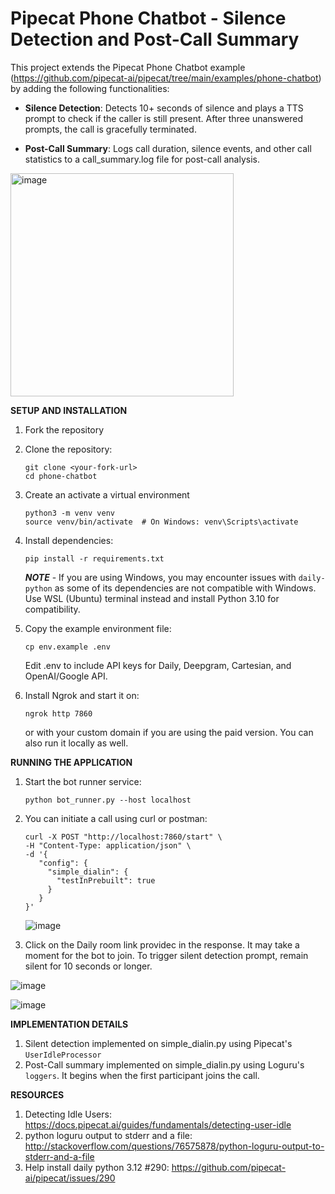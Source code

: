 # Pipecat Phone Chatbot - Silence Detection and Post-Call Summary

This project extends the Pipecat Phone Chatbot example (https://github.com/pipecat-ai/pipecat/tree/main/examples/phone-chatbot) by adding the following functionalities:

* **Silence Detection**: Detects 10+ seconds of silence and plays a TTS prompt to check if the caller is still present. After three unanswered prompts, the call is gracefully terminated.
  
* **Post-Call Summary**: Logs call duration, silence events, and other call statistics to a call_summary.log file for post-call analysis.

<img width="357" alt="image" src="https://github.com/user-attachments/assets/37453b29-17c2-4f58-96f4-50eca74ccc4b" />



**SETUP AND INSTALLATION**

1. Fork the repository
2. Clone the repository:
   ```
   git clone <your-fork-url>
   cd phone-chatbot
   ```
3. Create an activate a virtual environment
   ```
   python3 -m venv venv
   source venv/bin/activate  # On Windows: venv\Scripts\activate
   ```
4. Install dependencies:
   ```
   pip install -r requirements.txt
   ```
   ***NOTE*** - If you are using Windows, you may encounter issues with ```daily-python``` as some of its dependencies are not compatible with Windows. Use WSL (Ubuntu) terminal instead and install Python 3.10 for compatibility.

5. Copy the example environment file:
   ```
   cp env.example .env
   ```

   Edit .env to include API keys for Daily, Deepgram, Cartesian, and OpenAI/Google API.

6. Install Ngrok and start it on:
   ```
   ngrok http 7860

   ```

   or with your custom domain if you are using the paid version. You can also run it locally as well.


**RUNNING THE APPLICATION**
1. Start the bot runner service:
   ```
   python bot_runner.py --host localhost
   ```
2. You can initiate a call using curl or postman:
   ```
   curl -X POST "http://localhost:7860/start" \
   -H "Content-Type: application/json" \
   -d '{
      "config": {
        "simple_dialin": {
          "testInPrebuilt": true
        }
      }
   }'
   ```
   ![image](https://github.com/user-attachments/assets/c457489d-d9d5-451a-a2ae-1b9b82d95b29)

3. Click on the Daily room link providec in the response. It may take a moment for the bot to join. To trigger silent detection prompt, remain silent for 10 seconds or longer.

 ![image](https://github.com/user-attachments/assets/1fc7fe54-d5cf-4f68-9c00-821d540fda78)

 ![image](https://github.com/user-attachments/assets/603ef7db-d7e8-4db8-845b-571b4defb869)




**IMPLEMENTATION DETAILS**

1. Silent detection implemented on simple_dialin.py using Pipecat's ```UserIdleProcessor```
2. Post-Call summary implemented on simple_dialin.py using Loguru's ```loggers```. It begins when the first participant joins the call.

**RESOURCES**
1. Detecting Idle Users: https://docs.pipecat.ai/guides/fundamentals/detecting-user-idle
2. python loguru output to stderr and a file: http://stackoverflow.com/questions/76575878/python-loguru-output-to-stderr-and-a-file
3. Help install daily python 3.12 #290: https://github.com/pipecat-ai/pipecat/issues/290

   
